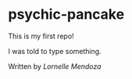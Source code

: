 # psychic-pancake
This is my first repo!

I was told to type something.

Written by _Lornelle Mendoza_

